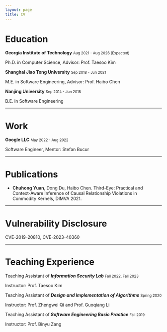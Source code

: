 ```yaml
---
layout: page
title: CV
---
```


# Education

**Georgia Institute of Technology** <small>Aug 2021 - Aug 2026 (Expected)</small>

Ph.D. in Computer Science, Advisor: Prof. Taesoo Kim

**Shanghai Jiao Tong University** <small>Sep 2018 - Jun 2021</small>

M.E. in Software Engineering, Advisor: Prof. Haibo Chen

**Nanjing University** <small>Sep 2014 - Jun 2018</small>

B.E. in Software Engineering

---

# Work

**Google LLC** <small>May 2022 - Aug 2022</small>

Software Engineer, Mentor: Stefan Bucur

---

# Publications

- **Chuhong Yuan**, Dong Du, Haibo Chen. Third-Eye: Practical and Context-Aware Inference of Causal Relationship Violations in Commodity Kernels, DIMVA 2021.

---

# Vulnerability Disclosure

CVE-2019-20810, CVE-2023-40360

---

# Teaching Experience

Teaching Assistant of ***Information Security Lab*** <small>Fall 2022, Fall 2023</small>

Instructor: Prof. Taesoo Kim

Teaching Assistant of ***Design and Implementation of Algorithms*** <small>Spring 2020</small> 

Instructor: Prof. Zhengwei Qi and Prof. Guoqiang Li

Teaching Assistant of ***Software Engineering Basic Practice*** <small>Fall 2019</small>

Instructor: Prof. Binyu Zang
